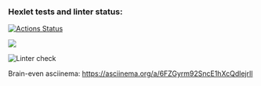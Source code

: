 ### Hexlet tests and linter status:
[![Actions Status](https://github.com/valentmarty/python-project-lvl1/workflows/hexlet-check/badge.svg)](https://github.com/valentmarty/python-project-lvl1/actions)

<a href="https://codeclimate.com/github/codeclimate/codeclimate/maintainability"><img src="https://api.codeclimate.com/v1/badges/a99a88d28ad37a79dbf6/maintainability" /></a>

![Linter check](https://github.com/valentmarty/python-project-lvl1/workflows/my-project-check/badge.svg)

Brain-even asciinema:
https://asciinema.org/a/6FZGyrm92SncE1hXcQdlejrIl
